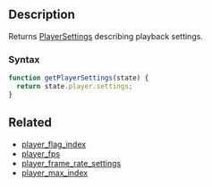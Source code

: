 ## Description

Returns [PlayerSettings](https://github.com/Malizma333/line-rider-web-docs/blob/main/External/templates.js#L164-L173) describing playback settings.

### Syntax

```js
function getPlayerSettings(state) {
  return state.player.settings;
}
```

## Related

- [player_flag_index](./player_flag_index.md)
- [player_fps](./player_fps.md)
- [player_frame_rate_settings](./player_frame_rate_settings.md)
- [player_max_index](./player_max_index.md)
